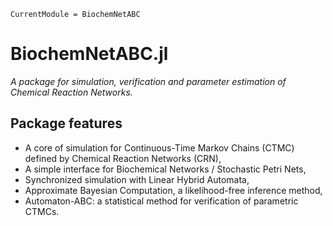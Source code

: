 
```@meta
CurrentModule = BiochemNetABC
```

# BiochemNetABC.jl

*A package for simulation, verification and parameter estimation of Chemical Reaction Networks.*

## Package features

* A core of simulation for Continuous-Time Markov Chains (CTMC) defined by Chemical Reaction Networks (CRN),
* A simple interface for Biochemical Networks / Stochastic Petri Nets,
* Synchronized simulation with Linear Hybrid Automata,
* Approximate Bayesian Computation, a likelihood-free inference method,
* Automaton-ABC: a statistical method for verification of parametric CTMCs.

